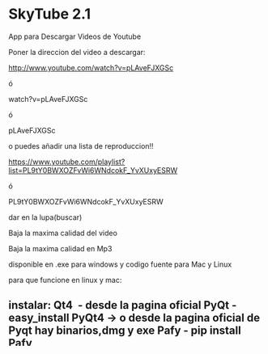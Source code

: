 ﻿SkyTube 2.1
=======

App para Descargar Videos de Youtube

Poner la direccion del video a descargar:

http://www.youtube.com/watch?v=pLAveFJXGSc

ó

watch?v=pLAveFJXGSc

ó

pLAveFJXGSc



o puedes añadir una lista de reproduccion!!

https://www.youtube.com/playlist?list=PL9tY0BWXOZFvWi6WNdcokF_YvXUxyESRW

ó

PL9tY0BWXOZFvWi6WNdcokF_YvXUxyESRW




dar en la lupa(buscar) 



Baja la maxima calidad del video

Baja la maxima calidad en Mp3




disponible en .exe para windows y codigo fuente para Mac y Linux 



para que funcione en linux y mac:




instalar:
Qt4  - desde la pagina oficial
PyQt - easy_install PyQt4 -> o desde la pagina oficial de Pyqt hay binarios,dmg y exe
Pafy - pip install Pafy
---------------------------------------------

Dudas ó Sugerencias: 

https://www.facebook.com/xskylarx
https://www.twitter.com/xskylarx
https://plus.google.com/114802605768559072519
xskyofx@gmail.com
------------------------------------------------

Si utilizas parte del codigo o el Codigo por favor haz referencia a este proyecto y asu autor, muchas gracias.


si tienes ideas para mejorar la app o la quieres mejorar y tener acceso al proyecto por favor contactame.















